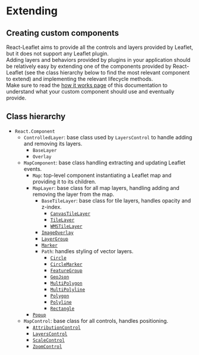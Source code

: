 # Extending

## Creating custom components

React-Leaflet aims to provide all the controls and layers provided by Leaflet, but it does not support any Leaflet plugin.  
Adding layers and behaviors provided by plugins in your application should be relatively easy by extending one of the components provided by React-Leaflet (see the class hierarchy below to find the most relevant component to extend) and implementing the relevant lifecycle methods.  
Make sure to read the [how it works page](How%20it%20works.md) of this documentation to understand what your custom component should use and eventually provide.

## Class hierarchy

- `React.Component`
  - `ControlledLayer`: base class used by `LayersControl` to handle adding and removing its layers.
    - `BaseLayer`
    - `Overlay`
  - `MapComponent`: base class handling extracting and updating Leaflet events.
    - `Map`: top-level component instantiating a Leaflet map and providing it to its children.
    - `MapLayer`: base class for all map layers, handling adding and removing the layer from the map.
      - `BaseTileLayer`: base class for tile layers, handles opacity and z-index.
        - [`CanvasTileLayer`](Components.md#canvastilelayer)
        - [`TileLayer`](Components.md#tilelayer)
        - [`WMSTileLayer`](Components.md#wmstilelayer)
      - [`ImageOverlay`](Components.md#imageoverlay)
      - [`LayerGroup`](Components.md#layergroup)
      - [`Marker`](Components.md#marker)
      - `Path`: handles styling of vector layers.
        - [`Circle`](Components.md#circle)
        - [`CircleMarker`](Components.md#circlemarker)
        - [`FeatureGroup`](Components.md#featuregroup)
        - [`GeoJson`](Components.md#geojson)
        - [`MultiPolygon`](Components.md#multipolygon)
        - [`MultiPolyline`](Components.md#multipolyline)
        - [`Polygon`](Components.md#polygon)
        - [`Polyline`](Components.md#polyline)
        - [`Rectangle`](Components.md#rectangle)
    - [`Popup`](Components.md#popup)
  - `MapControl`: base class for all controls, handles positioning.
    - [`AttributionControl`](Components.md#attributioncontrol)
    - [`LayersControl`](Components.md#layerscontrol)
    - [`ScaleControl`](Components.md#scalecontrol)
    - [`ZoomControl`](Components.md#zoomcontrol)
